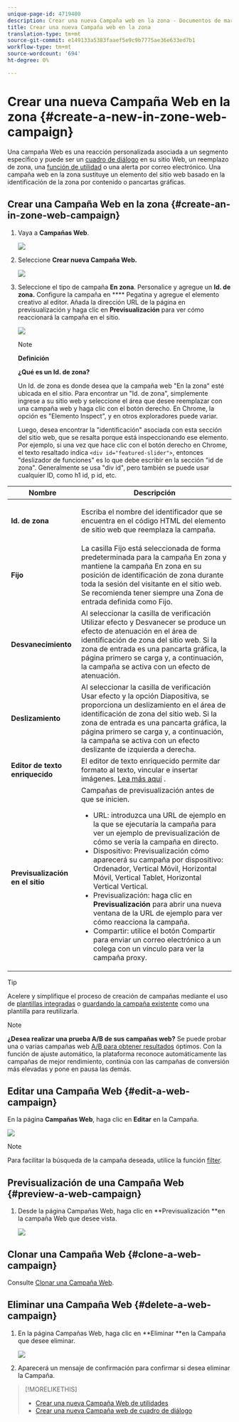 ```yaml
---
unique-page-id: 4719400
description: Crear una nueva Campaña web en la zona - Documentos de marketing - Documentación del producto
title: Crear una nueva Campaña web en la zona
translation-type: tm+mt
source-git-commit: e149133a5383faaef5e9c9b7775ae36e633ed7b1
workflow-type: tm+mt
source-wordcount: '694'
ht-degree: 0%

---
```



# Crear una nueva Campaña Web en la zona {#create-a-new-in-zone-web-campaign}

Una campaña Web es una reacción personalizada asociada a un segmento específico y puede ser un [cuadro de diálogo](create-a-new-dialog-web-campaign.md) en su sitio Web, un reemplazo de zona, una [función de utilidad](create-a-new-widget-web-campaign.md) o una alerta por correo electrónico. Una campaña web en la zona sustituye un elemento del sitio web basado en la identificación de la zona por contenido o pancartas gráficas.

## Crear una Campaña Web en la zona {#create-an-in-zone-web-campaign}

1. Vaya a **Campañas Web**.

   ![](assets/image2016-8-18-15-3a54-3a21.png)

1. Seleccione **Crear nueva Campaña Web.**

   ![](assets/create-new-web-campaign-hand.png)

1. Seleccione el tipo de campaña **En zona**. Personalice y agregue un **Id. de zona.** Configure la campaña en  **** Pegatina y agregue el elemento creativo al editor. Añada la dirección URL de la página en previsualización y haga clic en **Previsualización** para ver cómo reaccionará la campaña en el sitio.

   ![](assets/new-3-1.png)

   >[!NOTE]
   >
   >**Definición**
   >
   >
   >**¿Qué es un Id. de zona?**
   >
   >
   >Un Id. de zona es donde desea que la campaña web &quot;En la zona&quot; esté ubicada en el sitio. Para encontrar un &quot;Id. de zona&quot;, simplemente ingrese a su sitio web y seleccione el área que desee reemplazar con una campaña web y haga clic con el botón derecho. En Chrome, la opción es &quot;Elemento Inspect&quot;, y en otros exploradores puede variar.
   >
   >
   >Luego, desea encontrar la &quot;identificación&quot; asociada con esta sección del sitio web, que se resalta porque está inspeccionando ese elemento. Por ejemplo, si una vez que hace clic con el botón derecho en Chrome, el texto resaltado indica `<div id="featured-slider">`, entonces &quot;deslizador de funciones&quot; es lo que debe escribir en la sección &quot;id de zona&quot;. Generalmente se usa &quot;div id&quot;, pero también se puede usar cualquier ID, como h1 id, p id, etc.

<table> 
 <thead> 
  <tr> 
   <th colspan="1" rowspan="1">Nombre</th> 
   <th colspan="1" rowspan="1">Descripción</th> 
  </tr> 
 </thead> 
 <tbody> 
  <tr> 
   <td colspan="1" rowspan="1"><strong> Id. de zona </strong></td> 
   <td colspan="1" rowspan="1"><p>Escriba el nombre del identificador que se encuentra en el código HTML del elemento de sitio web que reemplaza la campaña.</p></td> 
  </tr> 
  <tr> 
   <td colspan="1" rowspan="1"><p><strong> Fijo </strong></p></td> 
   <td colspan="1" rowspan="1">La casilla Fijo está seleccionada de forma predeterminada para la campaña En zona y mantiene la campaña En zona en su posición de identificación de zona durante toda la sesión del visitante en el sitio web. Se recomienda tener siempre una Zona de entrada definida como Fijo.</td> 
  </tr> 
  <tr> 
   <td colspan="1" rowspan="1"><p><strong> Desvanecimiento</strong> </p></td> 
   <td colspan="1" rowspan="1">Al seleccionar la casilla de verificación Utilizar efecto y Desvanecer se produce un efecto de atenuación en el área de identificación de zona del sitio web. Si la zona de entrada es una pancarta gráfica, la página primero se carga y, a continuación, la campaña se activa con un efecto de atenuación.</td> 
  </tr> 
  <tr> 
   <td colspan="1"><strong>Deslizamiento</strong></td> 
   <td colspan="1">Al seleccionar la casilla de verificación Usar efecto y la opción Diapositiva, se proporciona un deslizamiento en el área de identificación de zona del sitio web. Si la zona de entrada es una pancarta gráfica, la página primero se carga y, a continuación, la campaña se activa con un efecto deslizante de izquierda a derecha.</td> 
  </tr> 
  <tr> 
   <td colspan="1"><strong> Editor de texto enriquecido  </strong></td> 
   <td colspan="1">El editor de texto enriquecido permite dar formato al texto, vincular e insertar imágenes. <a href="using-the-web-personalization-rich-text-editor.md">Lea más aquí</a> .</td> 
  </tr> 
  <tr> 
   <td colspan="1"><strong> Previsualización en el sitio   </strong></td> 
   <td colspan="1">Campañas de previsualización antes de que se inicien. <br> 
    <ul> 
     <li> URL: introduzca una URL de ejemplo en la que se ejecutaría la campaña para ver un ejemplo de previsualización de cómo se vería la campaña en directo.</li> 
     <li>Dispositivo: Previsualización cómo aparecerá su campaña por dispositivo: Ordenador, Vertical Móvil, Horizontal Móvil, Vertical Tablet, Horizontal Vertical Vertical.</li> 
     <li> Previsualización: haga clic en <strong>Previsualización</strong> para abrir una nueva ventana de la URL de ejemplo para ver cómo reacciona la campaña.</li> 
     <li> Compartir: utilice el botón Compartir para enviar un correo electrónico a un colega con un vínculo para ver la campaña proxy.</li> 
    </ul></td> 
  </tr> 
 </tbody> 
</table>

>[!TIP]
>
>Acelere y simplifique el proceso de creación de campañas mediante el uso de [plantillas integradas](../../../product-docs/web-personalization/using-templates/using-templates-to-create-web-campaigns.md) o [guardando la campaña existente](../../../product-docs/web-personalization/using-templates/using-templates-to-create-web-campaigns.md) como una plantilla para reutilizarla.

>[!NOTE]
>
>**¿Desea realizar una prueba A/B de sus campañas web?** Se puede probar una o varias campañas web  [A/B para obtener resultados](ab-test-your-web-campaign.md) óptimos. Con la función de ajuste automático, la plataforma reconoce automáticamente las campañas de mejor rendimiento, continúa con las campañas de conversión más elevadas y pone en pausa las demás.

## Editar una Campaña Web {#edit-a-web-campaign}

En la página **Campañas Web**, haga clic en **Editar** en la Campaña.

![](assets/in-zone-web-campaign-edit.png)

>[!NOTE]
>
>Para facilitar la búsqueda de la campaña deseada, utilice la función [filter](filter-web-campaigns.md).

## Previsualización de una Campaña Web {#preview-a-web-campaign}

1. Desde la página Campañas Web, haga clic en **Previsualización **en la campaña Web que desee vista.

   ![](assets/in-zone-web-campaign-preview.png)

## Clonar una Campaña Web {#clone-a-web-campaign}

Consulte [Clonar una Campaña Web](clone-a-web-campaign.md).

## Eliminar una Campaña Web {#delete-a-web-campaign}

1. En la página Campañas Web, haga clic en **Eliminar **en la Campaña que desee eliminar.

   ![](assets/in-zone-web-campaign-delete.png)

1. Aparecerá un mensaje de confirmación para confirmar si desea eliminar la Campaña.

>[!MORELIKETHIS]
>
>* [Crear una nueva Campaña Web de utilidades](create-a-new-widget-web-campaign.md)
>* [Crear una nueva Campaña web de cuadro de diálogo](create-a-new-dialog-web-campaign.md)

